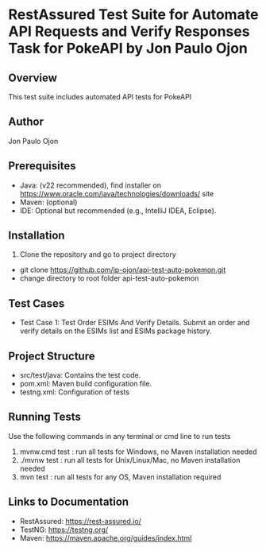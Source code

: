 # RestAssured Test Suite for Automate API Requests and Verify Responses Task for PokeAPI by Jon Paulo Ojon
## Overview
This test suite includes automated API tests for PokeAPI

## Author
Jon Paulo Ojon

## Prerequisites
* Java: (v22 recommended), find installer on https://www.oracle.com/java/technologies/downloads/ site
* Maven: (optional)
* IDE: Optional but recommended (e.g., IntelliJ IDEA, Eclipse).

## Installation
1. Clone the repository and go to project directory
- git clone https://github.com/jp-ojon/api-test-auto-pokemon.git
- change directory to root folder api-test-auto-pokemon

## Test Cases
- Test Case 1: Test Order ESIMs And Verify Details. Submit an order and verify details on the ESIMs list and ESIMs package history.

## Project Structure
- src/test/java: Contains the test code.
- pom.xml: Maven build configuration file.
- testng.xml: Configuration of tests

## Running Tests
Use the following commands in any terminal or cmd line to run tests
1. mvnw.cmd test    : run all tests for Windows, no Maven installation needed
2. ./mvnw test      : run all tests for Unix/Linux/Mac, no Maven installation needed
3. mvn test         : run all tests for any OS, Maven installation required

## Links to Documentation
- RestAssured: https://rest-assured.io/
- TestNG: https://testng.org/
- Maven: https://maven.apache.org/guides/index.html